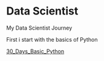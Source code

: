 # Data Scientist 
My Data Scientist Journey

First i start with the basics of Python 
<br>

[30_Days_Basic_Python](30_Days_Basic_Python)
